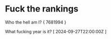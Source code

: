 # Fuck the rankings

Who the hell am I?
{ 7681994 }

What fucking year is it?
[ 2024-09-27T22:00:00Z ]
